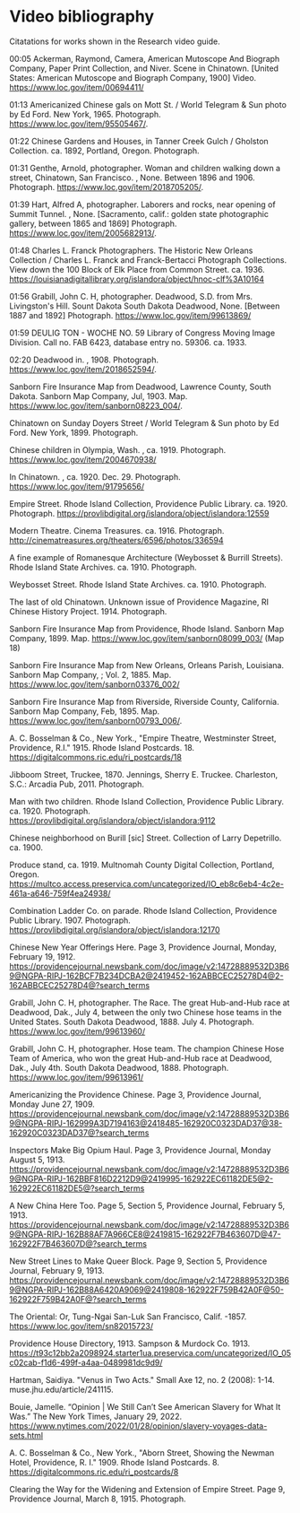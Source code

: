 # Video bibliography

Citatations for works shown in the Research video guide.

00:05 Ackerman, Raymond, Camera,  American Mutoscope And Biograph Company,  Paper Print Collection, and  Niver. Scene in Chinatown. [United States: American Mutoscope and Biograph Company, 1900] Video. https://www.loc.gov/item/00694411/

01:13 Americanized Chinese gals on Mott St. / World Telegram & Sun photo by Ed Ford. New York, 1965. Photograph. https://www.loc.gov/item/95505467/.

01:22 Chinese Gardens and Houses, in Tanner Creek Gulch / Gholston Collection. ca. 1892, Portland, Oregon. Photograph.

01:31 Genthe, Arnold, photographer. Woman and children walking down a street, Chinatown, San Francisco. , None. Between 1896 and 1906. Photograph. https://www.loc.gov/item/2018705205/.

01:39 Hart, Alfred A, photographer. Laborers and rocks, near opening of Summit Tunnel. , None. [Sacramento, calif.: golden state photographic gallery, between 1865 and 1869] Photograph. https://www.loc.gov/item/2005682913/.

01:48 Charles L. Franck Photographers. The Historic New Orleans Collection / Charles L. Franck and Franck-Bertacci Photograph Collections. View down the 100 Block of Elk Place from Common Street. ca. 1936. https://louisianadigitallibrary.org/islandora/object/hnoc-clf%3A10164

01:56 Grabill, John C. H, photographer. Deadwood, S.D. from Mrs. Livingston's Hill. Sount Dakota South Dakota Deadwood, None. [Between 1887 and 1892] Photograph. https://www.loc.gov/item/99613869/

01:59 DEULIG TON - WOCHE NO. 59 Library of Congress Moving Image Division. Call no. FAB 6423, database entry no. 59306. ca. 1933. 

02:20 Deadwood in. , 1908. Photograph. https://www.loc.gov/item/2018652594/.

Sanborn Fire Insurance Map from Deadwood, Lawrence County, South Dakota. Sanborn Map Company, Jul, 1903. Map. https://www.loc.gov/item/sanborn08223_004/.

Chinatown on Sunday Doyers Street / World Telegram & Sun photo by Ed Ford. New York, 1899. Photograph.

Chinese children in Olympia, Wash. , ca. 1919. Photograph. https://www.loc.gov/item/2004670938/

In Chinatown. , ca. 1920. Dec. 29. Photograph. https://www.loc.gov/item/91795656/

Empire Street. Rhode Island Collection, Providence Public Library. ca. 1920. Photograph. https://provlibdigital.org/islandora/object/islandora:12559

Modern Theatre. Cinema Treasures. ca. 1916. Photograph. http://cinematreasures.org/theaters/6596/photos/336594

A fine example of Romanesque Architecture (Weybosset & Burrill Streets). Rhode Island State Archives. ca. 1910. Photograph.

Weybosset Street. Rhode Island State Archives. ca. 1910. Photograph.

The last of old Chinatown. Unknown issue of Providence Magazine, RI Chinese History Project. 1914. Photograph.

Sanborn Fire Insurance Map from Providence, Rhode Island. Sanborn Map Company, 1899. Map. https://www.loc.gov/item/sanborn08099_003/ (Map 18)

Sanborn Fire Insurance Map from New Orleans, Orleans Parish, Louisiana. Sanborn Map Company, ; Vol. 2, 1885. Map. https://www.loc.gov/item/sanborn03376_002/

Sanborn Fire Insurance Map from Riverside, Riverside County, California. Sanborn Map Company, Feb, 1895. Map. https://www.loc.gov/item/sanborn00793_006/.

A. C. Bosselman & Co., New York., "Empire Theatre, Westminster Street, Providence, R.I." 1915. Rhode Island Postcards. 18.
https://digitalcommons.ric.edu/ri_postcards/18

Jibboom Street, Truckee, 1870. Jennings, Sherry E. Truckee. Charleston, S.C.: Arcadia Pub, 2011. Photograph.

Man with two children. Rhode Island Collection, Providence Public Library. ca. 1920. Photograph. https://provlibdigital.org/islandora/object/islandora:9112

Chinese neighborhood on Burill [sic] Street. Collection of Larry Depetrillo. ca. 1900.

Produce stand, ca. 1919. Multnomah County Digital Collection, Portland, Oregon. https://multco.access.preservica.com/uncategorized/IO_eb8c6eb4-4c2e-461a-a646-759f4ea24938/

Combination Ladder Co. on parade. Rhode Island Collection, Providence Public Library. 1907. Photograph. https://provlibdigital.org/islandora/object/islandora:12170

Chinese New Year Offerings Here. Page 3, Providence Journal, Monday, February 19, 1912. https://providencejournal.newsbank.com/doc/image/v2:14728889532D3B69@NGPA-RIPJ-162BCF7B234DCBA2@2419452-162ABBCEC25278D4@2-162ABBCEC25278D4@?search_terms

Grabill, John C. H, photographer. The Race. The great Hub-and-Hub race at Deadwood, Dak., July 4, between the only two Chinese hose teams in the United States. South Dakota Deadwood, 1888. July 4. Photograph. https://www.loc.gov/item/99613960/

Grabill, John C. H, photographer. Hose team. The champion Chinese Hose Team of America, who won the great Hub-and-Hub race at Deadwood, Dak., July 4th. South Dakota Deadwood, 1888. Photograph. https://www.loc.gov/item/99613961/

Americanizing the Providence Chinese. Page 3, Providence Journal, Monday June 27, 1909. https://providencejournal.newsbank.com/doc/image/v2:14728889532D3B69@NGPA-RIPJ-162999A3D7194163@2418485-162920C0323DAD37@38-162920C0323DAD37@?search_terms

Inspectors Make Big Opium Haul. Page 3, Providence Journal, Monday August 5, 1913.  https://providencejournal.newsbank.com/doc/image/v2:14728889532D3B69@NGPA-RIPJ-162BBF816D2212D9@2419995-162922EC61182DE5@2-162922EC61182DE5@?search_terms

A New China Here Too. Page 5, Section 5, Providence Journal, February 5, 1913. https://providencejournal.newsbank.com/doc/image/v2:14728889532D3B69@NGPA-RIPJ-162B88AF7A966CE8@2419815-162922F7B463607D@47-162922F7B463607D@?search_terms

New Street Lines to Make Queer Block. Page 9, Section 5, Providence Journal, February 9, 1913. https://providencejournal.newsbank.com/doc/image/v2:14728889532D3B69@NGPA-RIPJ-162B88A6420A9069@2419808-162922F759B42A0F@50-162922F759B42A0F@?search_terms

The Oriental: Or, Tung-Ngai San-Luk San Francisco, Calif. -1857. https://www.loc.gov/item/sn82015723/

Providence House Directory, 1913. Sampson & Murdock Co. 1913. https://t93c12bb2a2098924.starter1ua.preservica.com/uncategorized/IO_05c02cab-f1d6-499f-a4aa-0489981dc9d9/

Hartman, Saidiya. "Venus in Two Acts." Small Axe 12, no. 2 (2008): 1-14. muse.jhu.edu/article/241115.

Bouie, Jamelle. “Opinion | We Still Can’t See American Slavery for What It Was.” The New York Times, January 29, 2022. https://www.nytimes.com/2022/01/28/opinion/slavery-voyages-data-sets.html

A. C. Bosselman & Co., New York., "Aborn Street, Showing the Newman Hotel, Providence, R. I." 1909. Rhode Island Postcards. 8.
https://digitalcommons.ric.edu/ri_postcards/8

Clearing the Way for the Widening and Extension of Empire Street. Page 9, Providence Journal, March 8, 1915. Photograph.


